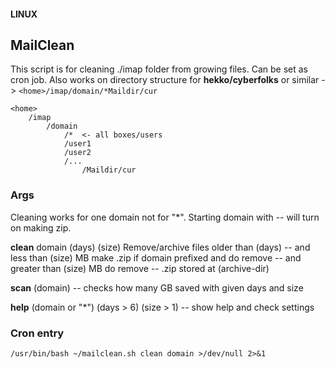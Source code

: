 #### LINUX
## MailClean

This script is for cleaning ./imap folder from growing files.
Can be set as cron job.
Also works on directory structure for **hekko/cyberfolks** or similar ->
```<home>/imap/domain/*Maildir/cur```

```
<home>
    /imap
        /domain
            /*  <- all boxes/users
            /user1
            /user2
            /...
                /Maildir/cur
```

### Args

Cleaning works for one domain not for "*".
Starting domain with -- will turn on making zip.

**clean** domain (days) (size)
Remove/archive files older than (days)
-- and less than (size) MB make .zip if domain prefixed and do remove
-- and greater than (size) MB do remove
-- .zip stored at (archive-dir)

**scan** (domain)
-- checks how many GB saved with given days and size

**help** (domain or "*") (days > 6) (size > 1)
-- show help and check settings

### Cron entry

```
/usr/bin/bash ~/mailclean.sh clean domain >/dev/null 2>&1
```
